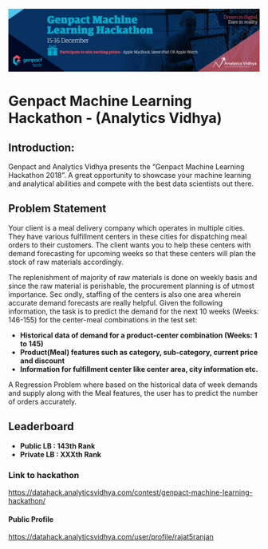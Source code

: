 ![title](gen.jpg)

# Genpact Machine Learning Hackathon - (Analytics Vidhya)

## Introduction: 
Genpact and Analytics Vidhya presents the “Genpact Machine Learning Hackathon 2018”. A great opportunity to showcase your machine learning and analytical abilities and compete with the best data scientists out there.


## Problem Statement
Your client is a meal delivery company which operates in multiple cities. They have various fulfillment centers in these cities for dispatching meal orders to their customers. The client wants you to help these centers with demand forecasting for upcoming weeks so that these centers will plan the stock of raw materials accordingly.

The replenishment of majority of raw materials is done on weekly basis and since the raw material is perishable, the procurement planning is of utmost importance. Sec
ondly, staffing of the centers is also one area wherein accurate demand forecasts are really helpful. Given the following information, the task is to predict the demand for the next 10 weeks (Weeks: 146-155) for the center-meal combinations in the test set:
 

* **Historical data of demand for a product-center combination (Weeks: 1 to 145)**
* **Product(Meal) features such as category, sub-category, current price and discount**
* **Information for fulfillment center like center area, city information etc.**

A Regression Problem where based on the historical data of week demands and supply along with the Meal features, the user has to predict the number of orders accurately.

## Leaderboard
* **Public LB : 143th Rank**
* **Private LB : XXXth Rank**

### Link to hackathon
https://datahack.analyticsvidhya.com/contest/genpact-machine-learning-hackathon/

#### Public Profile
https://datahack.analyticsvidhya.com/user/profile/rajat5ranjan

